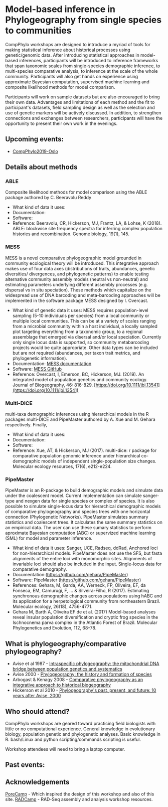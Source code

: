 # Model-based inference in Phylogeography from single species to communities

CompPhylo workshops are designed to introduce a myriad of tools for making 
statistical inference about historical processes using genetic/genomic data. 
After introducing statistical approaches in model-based inferences, participants
will be introduced to inference frameworks that span taxonomic scales from 
single-species demographic inference, to multi-species comparative analysis, to
inference at the scale of the whole community. Participants will also get hands
on experience using approximate Bayesian computation, supervised machine 
learning and composite likelihood methods for model comparison.

Participants will work on sample datasets but are also encouraged to bring their 
own data. Advantages and limitations of each method and the fit to participant's 
datasets, field sampling design as well as the selection and use of genetic 
markers will be actively discussed. In addition, to strengthen connections and 
exchanges between researchers, participants will have the opportunity to present 
their own work in the evenings.

## Upcoming events:
* [CompPhylo2019-Oslo](Oslo2019/index.md)

## Details about methods

### ABLE
Composite likelihood methods for model comparison using the ABLE package authored by C. Beeravolu Reddy

* What kind of data it uses:
* Documentation:
* Software:
* Reference: Beeravolu, CR, Hickerson, MJ, Frantz, LA, & Lohse, K (2018). ABLE: blockwise site frequency spectra for inferring complex population histories and recombination. Genome biology, 19(1), 145.
 
### MESS
MESS is a novel comparative phylogeographic model grounded in community 
ecological theory will be introduced. This integrative approach makes use of 
four data axes (distributions of traits, abundances, genetic diversities/
divergences, and phylogenetic patterns) to enable testing alternative community 
assembly models (neutral vs non-neutral) and estimating parameters underlying 
different assembly processes (e.g. dispersal vs in situ speciation). These 
methods which capitalize on the widespread use of DNA barcoding and 
meta-barcoding approaches will be implemented in the software package MESS 
designed by I. Overcast.

* What kind of genetic data it uses: MESS requires population-level sampling (5-10
individuals per species) from a local community or multiple local communities.
This can be at a variety of scales ranging from a microbial community within a host 
individual, a locally sampled plot targeting everything from a taxonomic group, to a 
regional assemblage that emerged via disersal and/or local speciation. Currently only 
single locus data is supported, so community metabarcoding projects would be quite 
appropriate. Other data types can be included but are not required (abundances, per taxon 
trait metrics, and phylogenetic information).   
* Documentation: [MESS documentation](https://pymess.readthedocs.io/en/latest/)
* Software: [MESS GitHub](https://github.com/messDiv/MESS)
* Reference: Overcast, I, Emerson, BC, Hickerson, MJ. (2019). An integrated model of population genetics and community ecology. Journal of Biogeography, 46: 816-829. [https://doi.org/10.1111/jbi.13541](https://doi.org/10.1111/jbi.13541)

### Multi-DICE
multi-taxa demographic inferences using hierarchical models in the R packages 
multi-DICE and PipeMaster authored by A. Xue and M. Gehara respectively. Finally, 

* What kind of data it uses:
* Documentation:
* Software:
* Reference: Xue, AT, & Hickerson, MJ (2017). multi-dice: r package for comparative population genomic inference under hierarchical co-demographic models of independent single-population size changes. Molecular ecology resources, 17(6), e212-e224.


### PipeMaster
PipeMaster is an R-package to build demographic models and simulate data under the coalescent model. Current implementation can simulate sanger-type and nexgen data for single species or complex of species. It is also possible to simulate single-locus data for hierarchical demographic models of comparative phylogeography and species trees with one horizontal connection (Phylogenetic Networks).
PipeMaster simulates summary statistics and coalescent trees. It calculates the same summary statistics on an empirical data. The user can use these sumary statistics to perform aproximate Bayesian computation (ABC) or supervized machine learning (SML) for model and parameter inference.

* What kind of data it uses: Sanger, UCE, Radseq, ddRad, Anchored loci for non-hierarchical models. PipeMaster does not use the SFS, but fasta alignments of the entire loci with monomorphic sites. Alignments of invariable loci should also be included in the input. Single-locus data for comparative demography.
* Documentation:(https://github.com/gehara/PipeMaster)
* Software: PipeMaster (https://github.com/gehara/PipeMaster)
* References: Gehara, M, Garda, AA, Werneck, FP, Oliveira, EF, da Fonseca, EM, Camurugi, F, ... & Silveira-Filho, R (2017). Estimating synchronous demographic changes across populations using hABC and its application for a herpetological community from northeastern Brazil. Molecular ecology, 26(18), 4756-4771.
* Gehara M, Barth A, Oliveira EF de et al. (2017) Model-based analyses reveal insular population diversification and cryptic frog species in the Ischnocnema parva complex in the Atlantic Forest of Brazil. Molecular Phylogenetics and Evolution, 112, 68–78.



## What is phylogeography/comparative phylogeography?

* Avise et al 1987 - [Intraspecific phylogeography: the mitochondrial DNA bridge between population genetics and systematics](https://www.annualreviews.org/doi/abs/10.1146/annurev.es.18.110187.002421?casa_token=SX6e0jhz_4AAAAAA%3AUL0JkNNGtYflMzIK3Ms599rVgKaSP5pZtJzN_b_4jPcWKYN7IYiBujLi4PdVlqVnNuxcWBxXfNI&journalCode=ecolsys.1)
* Avise 2000 - [Phylogeography: the history and formation of species](https://books.google.com/books?hl=en&lr=&id=lA7YWH4M8FUC&oi=fnd&pg=PA1&dq=phylogeography+avise+2000&ots=LxuM-7oQbK&sig=tb1___1H_c2cc-VEMRQvUHP0keM#v=onepage&q=phylogeography%20avise%202000&f=false)
* Arbogast & Kenagy 2008 - [Comparative phylogeography as an integrative approach to historical biogeography](https://onlinelibrary.wiley.com/doi/full/10.1046/j.1365-2699.2001.00594.x)
* Hickerson et al 2010 - [Phylogeography's past, present, and future: 10 years after Avise, 2000](https://www.sciencedirect.com/science/article/pii/S105579030900373X)

## Who should attend?
CompPhylo workshops are geared toward practicing field biologists with little
or no computational experience. General knowledge in evolutionary biology, 
population genetic and phylogenetic analyses. Basic knowledge in R. bash/Linux 
and python scripting/commands scripting is useful.

Workshop attendees will need to bring a laptop computer.

## Past events:



## Acknowledgements

[PoreCamp](https://porecamp.github.io/) - Which inspired the design of this workshop and also of this site.
[RADCamp](https://radcamp.github.io/) - RAD-Seq assembly and analysis workshop resources.
